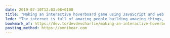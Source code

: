 ```yaml
---
date: 2019-07-10T12:03:08+0100
title: "Making an interactive hoverboard game using JavaScript and web sockets"
lede: "The internet is full of amazing people building amazing things, including this! I'm so inspired by projects like this."
bookmark_of: https://dev.to/devdevcharlie/making-an-interactive-hoverboard-game-using-javascript-and-web-sockets-379j
posting_method: https://omnibear.com
---
```

